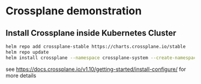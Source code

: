 # Crossplane demonstration

## Install Crossplane inside Kubernetes Cluster

```bash
helm repo add crossplane-stable https://charts.crossplane.io/stable
helm repo update
helm install crossplane --namespace crossplane-system --create-namespace crossplane-stable/crossplane
```
see https://docs.crossplane.io/v1.10/getting-started/install-configure/ for more details
